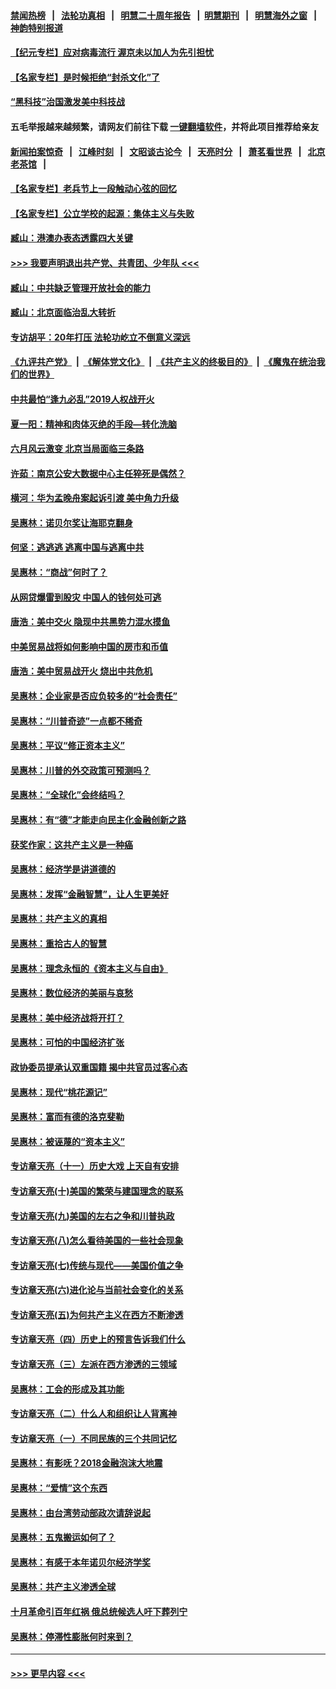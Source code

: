 #### [禁闻热榜](热点新闻.md?=0)  &nbsp;&nbsp;|&nbsp;&nbsp; [法轮功真相](https://github.com/gfw-breaker/truth/blob/master/README.md?=0) &nbsp;&nbsp;|&nbsp;&nbsp; [明慧二十周年报告](https://github.com/gfw-breaker/mh-reports/blob/master/README.md?=0) &nbsp;&nbsp;|&nbsp;&nbsp;[明慧期刊](https://github.com/gfw-breaker/mh-qikan) &nbsp;&nbsp;|&nbsp;&nbsp; [明慧海外之窗](https://github.com/gfw-breaker/mh-news/blob/master/README.md?=0) &nbsp;&nbsp;|&nbsp;&nbsp; [神韵特别报道](https://github.com/gfw-breaker/mh-news/blob/master/shenyun.md?=0)
#### [【纪元专栏】应对病毒流行 渥京未以加人为先引担忧](../pages/nsc423/n11875714.md?t=03111502) 
#### [【名家专栏】是时候拒绝“封杀文化”了](../pages/nsc423/n11814093.md?t=03111502) 
#### [“黑科技”治国激发美中科技战](../pages/nsc423/n11638056.md?t=03111502) 
#### 五毛举报越来越频繁，请网友们前往下载 [一键翻墙软件](https://github.com/gfw-breaker/ssr-accounts)，并将此项目推荐给亲友
#### [新闻拍案惊奇](https://github.com/gfw-breaker/banned-news/blob/master/pages/link4.md) &nbsp;&nbsp;|&nbsp;&nbsp; [江峰时刻](https://github.com/gfw-breaker/banned-news/blob/master/pages/link4.md) &nbsp;&nbsp;|&nbsp;&nbsp; [文昭谈古论今](https://github.com/gfw-breaker/banned-news/blob/master/pages/link4.md) &nbsp;&nbsp;|&nbsp;&nbsp; [天亮时分](https://github.com/gfw-breaker/banned-news/blob/master/pages/link4.md) &nbsp;&nbsp;|&nbsp;&nbsp; [萧茗看世界](https://github.com/gfw-breaker/banned-news/blob/master/pages/link4.md) &nbsp;&nbsp;|&nbsp;&nbsp; [北京老茶馆](https://github.com/gfw-breaker/banned-news/blob/master/pages/link4.md) &nbsp;&nbsp;|&nbsp;&nbsp; 
#### [【名家专栏】老兵节上一段触动心弦的回忆](../pages/nsc423/n11646016.md?t=03111502) 
#### [【名家专栏】公立学校的起源：集体主义与失败](../pages/nsc423/n11601833.md?t=03111502) 
#### [臧山：港澳办表态透露四大关键](../pages/nsc423/n11421628.md?t=03111502) 
#### [>>> 我要声明退出共产党、共青团、少年队 <<<](https://github.com/begood0513/goodnews/blob/master/quit/letter.md) 
#### [臧山：中共缺乏管理开放社会的能力](../pages/nsc423/n11407457.md?t=03111502) 
#### [臧山：北京面临治乱大转折](../pages/nsc423/n11406895.md?t=03111502) 
#### [专访胡平：20年打压 法轮功屹立不倒意义深远](../pages/nsc423/n11398800.md?t=03111502) 
#### [《九评共产党》](https://github.com/begood0513/9ping.md/blob/master/README.md) &nbsp;|&nbsp; [《解体党文化》](../../../../jtdwh.md/blob/master/README.md)  &nbsp;|&nbsp; [《共产主义的终极目的》](../../../../gczydzjmd.md/blob/master/README.md) &nbsp;|&nbsp; [《魔鬼在统治我们的世界》](../../../../mgztzwmdsj.md/blob/master/README.md) 
#### [中共最怕“逢九必乱”2019人权战开火](../pages/nsc423/n11385248.md?t=03111502) 
#### [夏一阳：精神和肉体灭绝的手段—转化洗脑](../pages/nsc423/n11368250.md?t=03111502) 
#### [六月风云激变 北京当局面临三条路](../pages/nsc423/n11313668.md?t=03111502) 
#### [许茹：南京公安大数据中心主任猝死是偶然？](../pages/nsc423/n11064744.md?t=03111502) 
#### [横河：华为孟晚舟案起诉引渡 美中角力升级](../pages/nsc423/n11027230.md?t=03111502) 
#### [吴惠林：诺贝尔奖让海耶克翻身](../pages/nsc423/n10890049.md?t=03111502) 
#### [何坚：逃逃逃 逃离中国与逃离中共](../pages/nsc423/n10592891.md?t=03111502) 
#### [吴惠林：“商战”何时了？](../pages/nsc423/n10573558.md?t=03111502) 
#### [从网贷爆雷到股灾 中国人的钱何处可逃](../pages/nsc423/n10572800.md?t=03111502) 
#### [唐浩：美中交火 隐现中共黑势力混水摸鱼](../pages/nsc423/n10544040.md?t=03111502) 
#### [中美贸易战将如何影响中国的房市和币值](../pages/nsc423/n10543697.md?t=03111502) 
#### [唐浩：美中贸易战开火 烧出中共危机](../pages/nsc423/n10540126.md?t=03111502) 
#### [吴惠林：企业家是否应负较多的“社会责任”](../pages/nsc423/n10535022.md?t=03111502) 
#### [吴惠林：“川普奇迹”一点都不稀奇](../pages/nsc423/n10512808.md?t=03111502) 
#### [吴惠林：平议“修正资本主义”](../pages/nsc423/n10495724.md?t=03111502) 
#### [吴惠林：川普的外交政策可预测吗？](../pages/nsc423/n10462387.md?t=03111502) 
#### [吴惠林：“全球化”会终结吗？](../pages/nsc423/n10452838.md?t=03111502) 
#### [吴惠林：有“德”才能走向民主化金融创新之路](../pages/nsc423/n10432292.md?t=03111502) 
#### [获奖作家：这共产主义是一种癌](../pages/nsc423/n10431541.md?t=03111502) 
#### [吴惠林：经济学是讲道德的](../pages/nsc423/n10398014.md?t=03111502) 
#### [吴惠林：发挥“金融智慧”，让人生更美好](../pages/nsc423/n10375019.md?t=03111502) 
#### [吴惠林：共产主义的真相](../pages/nsc423/n10351394.md?t=03111502) 
#### [吴惠林：重拾古人的智慧](../pages/nsc423/n10337691.md?t=03111502) 
#### [吴惠林：理念永恒的《资本主义与自由》](../pages/nsc423/n10316274.md?t=03111502) 
#### [吴惠林：数位经济的美丽与哀愁](../pages/nsc423/n10292946.md?t=03111502) 
#### [吴惠林：美中经济战将开打？](../pages/nsc423/n10258825.md?t=03111502) 
#### [吴惠林：可怕的中国经济扩张](../pages/nsc423/n10219147.md?t=03111502) 
#### [政协委员提承认双重国籍 揭中共官员过客心态](../pages/nsc423/n10208809.md?t=03111502) 
#### [吴惠林：现代“桃花源记”](../pages/nsc423/n10185234.md?t=03111502) 
#### [吴惠林：富而有德的洛克斐勒](../pages/nsc423/n10142264.md?t=03111502) 
#### [吴惠林：被诬蔑的“资本主义”](../pages/nsc423/n10124816.md?t=03111502) 
#### [专访章天亮（十一）历史大戏 上天自有安排](../pages/nsc423/n10094905.md?t=03111502) 
#### [专访章天亮(十)美国的繁荣与建国理念的联系](../pages/nsc423/n10094899.md?t=03111502) 
#### [专访章天亮(九)美国的左右之争和川普执政](../pages/nsc423/n10094889.md?t=03111502) 
#### [专访章天亮(八)怎么看待美国的一些社会现象](../pages/nsc423/n10094857.md?t=03111502) 
#### [专访章天亮(七)传统与现代——美国价值之争](../pages/nsc423/n10093140.md?t=03111502) 
#### [专访章天亮(六)进化论与当前社会变化的关系](../pages/nsc423/n10092036.md?t=03111502) 
#### [专访章天亮(五)为何共产主义在西方不断渗透](../pages/nsc423/n10083620.md?t=03111502) 
#### [专访章天亮（四）历史上的预言告诉我们什么](../pages/nsc423/n10083606.md?t=03111502) 
#### [专访章天亮（三）左派在西方渗透的三领域](../pages/nsc423/n10081115.md?t=03111502) 
#### [吴惠林：工会的形成及其功能](../pages/nsc423/n10080633.md?t=03111502) 
#### [专访章天亮（二）什么人和组织让人背离神](../pages/nsc423/n10076637.md?t=03111502) 
#### [专访章天亮（一）不同民族的三个共同记忆](../pages/nsc423/n10074188.md?t=03111502) 
#### [吴惠林：有影呒？2018金融泡沫大地震](../pages/nsc423/n10040534.md?t=03111502) 
#### [吴惠林：“爱情”这个东西](../pages/nsc423/n10019423.md?t=03111502) 
#### [吴惠林：由台湾劳动部政次请辞说起](../pages/nsc423/n9979679.md?t=03111502) 
#### [吴惠林：五鬼搬运如何了？](../pages/nsc423/n9925338.md?t=03111502) 
#### [吴惠林：有感于本年诺贝尔经济学奖](../pages/nsc423/n9871883.md?t=03111502) 
#### [吴惠林：共产主义渗透全球](../pages/nsc423/n9812748.md?t=03111502) 
#### [十月革命引百年红祸 俄总统候选人吁下葬列宁](../pages/nsc423/n9810182.md?t=03111502) 
#### [吴惠林：停滞性膨胀何时来到？](../pages/nsc423/n9764136.md?t=03111502) 

----
#### [ >>> 更早内容 <<< ](../indexes/nsc423-earlier.md)
